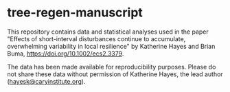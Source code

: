 # tree-regen-manuscript
 
This repository contains data and statistical analyses used in the paper "Effects of short-interval disturbances continue to accumulate, overwhelming variability in local resilience" by Katherine Hayes and Brian Buma, https://doi.org/10.1002/ecs2.3379. 

The data has been made available for reproducibility purposes. Please do not share these data without permission of Katherine Hayes, the lead author (hayesk@caryinstitute.org). 
